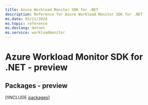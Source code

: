 ```yaml
---
title: Azure Workload Monitor SDK for .NET
description: Reference for Azure Workload Monitor SDK for .NET
ms.date: 03/11/2024
ms.topic: reference
ms.devlang: dotnet
ms.service: workloadmonitor
---
```

# Azure Workload Monitor SDK for .NET - preview
## Packages - preview
[!INCLUDE [packages](workload-monitor-index.md)]